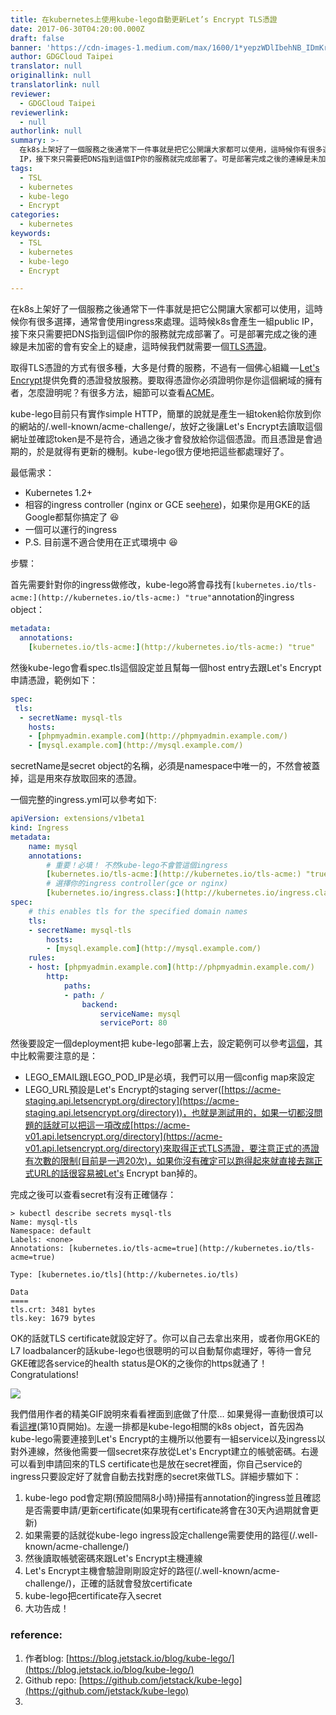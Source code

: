 ```yaml
---
title: 在kubernetes上使用kube-lego自動更新Let’s Encrypt TLS憑證
date: 2017-06-30T04:20:00.000Z
draft: false
banner: 'https://cdn-images-1.medium.com/max/1600/1*yepzWDlIbehNB_IDmKrEtg.gif'
author: GDGCloud Taipei
translator: null
originallink: null
translatorlink: null
reviewer:
  - GDGCloud Taipei
reviewerlink:
  - null
authorlink: null
summary: >-
  在k8s上架好了一個服務之後通常下一件事就是把它公開讓大家都可以使用，這時候你有很多選擇，通常會使用ingress來處理。這時候k8s會產生一組public
  IP，接下來只需要把DNS指到這個IP你的服務就完成部署了。可是部署完成之後的連線是未加密的會有安全上的疑慮，這時候我們就需要一個TLS憑證
tags:
  - TSL
  - kubernetes
  - kube-lego
  - Encrypt
categories:
  - kubernetes
keywords:
  - TSL
  - kubernetes
  - kube-lego
  - Encrypt

---
```


在k8s上架好了一個服務之後通常下一件事就是把它公開讓大家都可以使用，這時候你有很多選擇，通常會使用ingress來處理。這時候k8s會產生一組public IP，接下來只需要把DNS指到這個IP你的服務就完成部署了。可是部署完成之後的連線是未加密的會有安全上的疑慮，這時候我們就需要一個[TLS憑證](https://zh.wikipedia.org/wiki/%E5%82%B3%E8%BC%B8%E5%B1%A4%E5%AE%89%E5%85%A8%E5%8D%94%E8%AD%B0)。

取得TLS憑證的方式有很多種，大多是付費的服務，不過有一個佛心組織 — [Let's Encrypt](https://letsencrypt.org/)提供免費的憑證發放服務。要取得憑證你必須證明你是你這個網域的擁有者，怎麼證明呢？有很多方法，細節可以查看[ACME](https://ietf-wg-acme.github.io/acme/)。

kube-lego目前只有實作simple HTTP，簡單的說就是產生一組token給你放到你的網站的/.well-known/acme-challenge/，放好之後讓Let's Encrypt去讀取這個網址並確認token是不是符合，通過之後才會發放給你這個憑證。而且憑證是會過期的，於是就得有更新的機制。kube-lego很方便地把這些都處理好了。

最低需求：

*   Kubernetes 1.2+
*   相容的ingress controller (nginx or GCE see[here](https://github.com/jetstack/kube-lego#ingress-controllers))，如果你是用GKE的話Google都幫你搞定了 😆
*   一個可以運行的ingress
*   P.S. 目前還不適合使用在正式環境中 😆


步驟：

首先需要針對你的ingress做修改，kube-lego將會尋找有`[kubernetes.io/tls-acme:](http://kubernetes.io/tls-acme:) "true"`annotation的ingress object：

```yaml
metadata:
  annotations:
    [kubernetes.io/tls-acme:](http://kubernetes.io/tls-acme:) "true"
```

然後kube-lego會看spec.tls這個設定並且幫每一個host entry去跟Let's Encrypt申請憑證，範例如下：

```yaml
spec:
 tls:
  - secretName: mysql-tls
    hosts:
    - [phpmyadmin.example.com](http://phpmyadmin.example.com/)
    - [mysql.example.com](http://mysql.example.com/)
```

secretName是secret object的名稱，必須是namespace中唯一的，不然會被蓋掉，這是用來存放取回來的憑證。

一個完整的ingress.yml可以參考如下:

```yaml
apiVersion: extensions/v1beta1 
kind: Ingress 
metadata:   
    name: mysql
    annotations:     
        # 重要！必填！ 不然kube-lego不會管這個ingress
        [kubernetes.io/tls-acme:](http://kubernetes.io/tls-acme:) "true" 
        # 選擇你的ingress controller(gce or nginx)
        [kubernetes.io/ingress.class:](http://kubernetes.io/ingress.class:) "gce"
spec:   
    # this enables tls for the specified domain names   
    tls:
    - secretName: mysql-tls
        hosts:
        - [mysql.example.com](http://mysql.example.com/)
    rules:
    - host: [phpmyadmin.example.com](http://phpmyadmin.example.com/)
        http:
            paths:
            - path: /
                backend:
                    serviceName: mysql
                    servicePort: 80
```

然後要設定一個deployment把 kube-lego部署上去，設定範例可以參考[這個](https://github.com/jetstack/kube-lego/blob/master/examples/gce/lego/deployment.yaml)，其中比較需要注意的是：

*   LEGO\_EMAIL跟LEGO\_POD\_IP是必填，我們可以用一個config map來設定
*   LEGO\_URL預設是Let's Encrypt的staging server([https://acme-staging.api.letsencrypt.org/directory](https://acme-staging.api.letsencrypt.org/directory))，也就是測試用的，如果一切都沒問題的話就可以把這一項改成[https://acme-v01.api.letsencrypt.org/directory](https://acme-v01.api.letsencrypt.org/directory)來取得正式TLS憑證，要注意正式的憑證有次數的限制(目前是一週20次)，如果你沒有確定可以跑得起來就直接去踹正式URL的話很容易被Let's Encrypt ban掉的。

  

完成之後可以查看secret有沒有正確儲存：

```shell
> kubectl describe secrets mysql-tls
Name: mysql-tls
Namespace: default
Labels: <none>
Annotations: [kubernetes.io/tls-acme=true](http://kubernetes.io/tls-acme=true)

Type: [kubernetes.io/tls](http://kubernetes.io/tls)

Data
====
tls.crt: 3481 bytes
tls.key: 1679 bytes
```

OK的話就TLS certificate就設定好了。你可以自己去拿出來用，或者你用GKE的L7 loadbalancer的話kube-lego也很聰明的可以自動幫你處理好，等待一會兒GKE確認各service的health status是OK的之後你的https就通了！Congratulations!

  

![](https://cdn-images-1.medium.com/max/1600/1*yepzWDlIbehNB_IDmKrEtg.gif)

  

我們借用作者的精美GIF說明來看看裡面到底做了什麼… 如果覺得一直動很煩可以看[這裡](https://www.slideshare.net/mjbarks/an-introduction-to-kubelego)(第10頁開始)。左邊一排都是kube-lego相關的k8s object，首先因為kube-lego需要連接到Let's Encrypt的主機所以他要有一組service以及ingress以對外連線，然後他需要一個secret來存放從Let's Encrypt建立的帳號密碼。右邊可以看到申請回來的TLS certificate也是放在secret裡面，你自己service的ingress只要設定好了就會自動去找對應的secret來做TLS。詳細步驟如下：

1.  kube-lego pod會定期(預設間隔8小時)掃描有annotation的ingress並且確認是否需要申請/更新certificate(如果現有certificate將會在30天內過期就會更新)
2.  如果需要的話就從kube-lego ingress設定challenge需要使用的路徑(/.well-known/acme-challenge/)
3.  然後讀取帳號密碼來跟Let's Encrypt主機連線
4.  Let's Encrypt主機會驗證剛剛設定好的路徑(/.well-known/acme-challenge/)，正確的話就會發放certificate
5.  kube-lego把certificate存入secret
6.  大功告成！

### reference:

1.  作者blog: [https://blog.jetstack.io/blog/kube-lego/](https://blog.jetstack.io/blog/kube-lego/)
2.  Github repo: [https://github.com/jetstack/kube-lego](https://github.com/jetstack/kube-lego)
3.